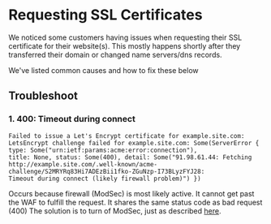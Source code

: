 # Requesting SSL Certificates

We noticed some customers having issues when requesting their SSL certificate for their website(s). 
This mostly happens shortly after they transferred their domain or changed name servers/dns records.

We've listed common causes and how to fix these below

## Troubleshoot


### 1. 400: Timeout during connect
```
Failed to issue a Let's Encrypt certificate for example.site.com: LetsEncrypt challenge failed for example.site.com: Some(ServerError { type: Some("urn:ietf:params:acme:error:connection"),
title: None, status: Some(400), detail: Some("91.98.61.44: Fetching http://example.site.com/.well-known/acme-challenge/S2MRYRq83Hi7ADEzBii1fko-ZGuNzp-I73BLyzFYJ28:
Timeout during connect (likely firewall problem)") })
```

Occurs because firewall (ModSec) is most likely active. It cannot get past the WAF to fulfill the request. It shares the same status code as bad request (400)
The solution is to turn of ModSec, just as described [here](#hello).
